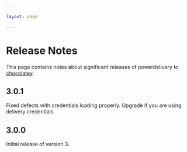 ```yaml
---

layout: page

---
```


# Release Notes

This page contains notes about significant releases of powerdelivery to [chocolatey](https://chocolatey.org/packages/powerdelivery3). 

## 3.0.1

Fixed defects with credentials loading properly. Upgrade if you are using delivery credentials.

## 3.0.0

Initial release of version 3.
